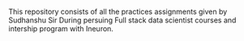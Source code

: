 This repository consists of all the practices assignments given by Sudhanshu Sir During persuing Full stack data scientist courses and intership program with Ineuron.
